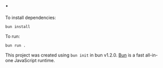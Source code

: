 # .

To install dependencies:

```bash
bun install
```

To run:

```bash
bun run .
```

This project was created using `bun init` in bun v1.2.0. [Bun](https://bun.sh) is a fast all-in-one JavaScript runtime.
